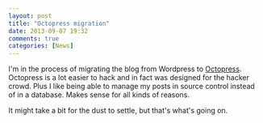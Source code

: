 ```yaml
---
layout: post
title: "Octopress migration"
date: 2013-09-07 19:32
comments: true
categories: [News]
---
```


I'm in the process of migrating the blog from Wordpress to [Octopress](http://octopress.org/). Octopress is a lot easier to hack and in fact was designed for the hacker crowd. Plus I like being able to manage my posts in source control instead of in a database. Makes sense for all kinds of reasons.

It might take a bit for the dust to settle, but that's what's going on.
